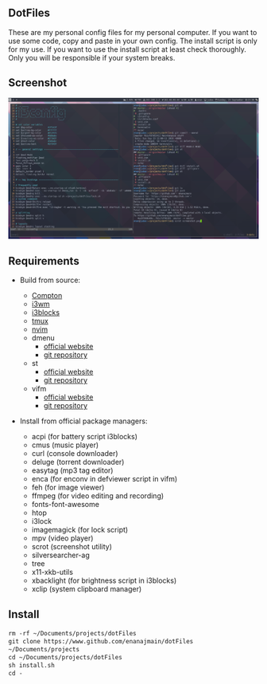 ## DotFiles

These are my personal config files for my personal computer. If you want to use
some code, copy and paste in your own config. The install script is only for my
use. If you want to use the install script at least check thoroughly. Only you
will be responsible if your system breaks.

## Screenshot
![screenshot](screenshot.png "screenshot")

## Requirements

* Build from source:
    * [Compton](https://github.com/yshui/compton)
    * [i3wm](https://github.com/i3/i3)
    * [i3blocks](https://github.com/vivien/i3blocks)
    * [tmux](https://github.com/tmux/tmux)
    * [nvim](https://neovim.io/)
    * dmenu
        * [official website](https://tools.suckless.org/dmenu)
        * [git repository](https://git.suckless.org/dmenu)
    * st
        * [official website](https://st.suckless.org)
        * [git repository](https://git.suckless.org/st)
    * vifm
        * [official website](https://vifm.info)
        * [git repository](https://github.com/vifm/vifm)

* Install from official package managers:
    * acpi (for battery script i3blocks)
    * cmus (music player)
    * curl (console downloader)
    * deluge (torrent downloader)
    * easytag (mp3 tag editor)
    * enca (for enconv in defviewer script in vifm)
    * feh (for image viewer)
    * ffmpeg (for video editing and recording)
    * fonts-font-awesome
    * htop
    * i3lock
    * imagemagick (for lock script)
    * mpv (video player)
    * scrot (screenshot utility)
    * silversearcher-ag
    * tree
    * x11-xkb-utils
    * xbacklight (for brightness script in i3blocks)
    * xclip (system clipboard manager)


## Install

    rm -rf ~/Documents/projects/dotFiles
    git clone https://www.github.com/enanajmain/dotFiles ~/Documents/projects
    cd ~/Documents/projects/dotFiles
    sh install.sh
    cd -
